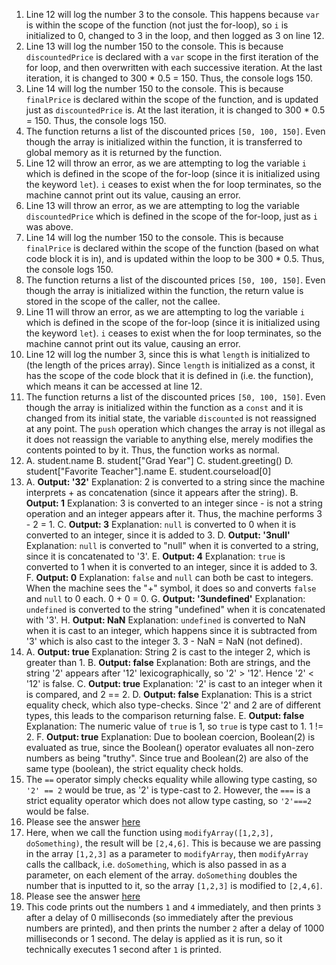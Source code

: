 1. Line 12 will log the number 3 to the console. This happens because `var` is within the scope of the function (not just the for-loop), so `i` is initialized to 0, changed to 3 in the loop, and then logged as 3 on line 12.
2. Line 13 will log the number 150 to the console. This is because `discountedPrice` is declared with a `var` scope in the first iteration of the for loop, and then overwritten with each successive iteration. At the last iteration, it is changed to 300 * 0.5 = 150. Thus, the console logs 150.
3. Line 14 will log the number 150 to the console. This is because `finalPrice` is declared within the scope of the function, and is updated just as `discountedPrice` is. At the last iteration, it is changed to 300 * 0.5 = 150. Thus, the console logs 150.
4. The function returns a list of the discounted prices `[50, 100, 150]`. Even though the array is initialized within the function, it is transferred to global memory as it is returned by the function.
5. Line 12 will throw an error, as we are attempting to log the variable `i` which is defined in the scope of the for-loop (since it is initialized using the keyword `let`). `i` ceases to exist when the for loop terminates, so the machine cannot print out its value, causing an error.
6. Line 13 will throw an error, as we are attempting to log the variable `discountedPrice` which is defined in the scope of the for-loop, just as `i` was above. 
7. Line 14 will log the number 150 to the console. This is because `finalPrice` is declared within the scope of the function (based on what code block it is in), and is updated within the loop to be 300 * 0.5. Thus, the console logs 150.
8. The function returns a list of the discounted prices `[50, 100, 150]`. Even though the array is initialized within the function, the return value is stored in the scope of the caller, not the callee.
9. Line 11 will throw an error, as we are attempting to log the variable `i` which is defined in the scope of the for-loop (since it is initialized using the keyword `let`). `i` ceases to exist when the for loop terminates, so the machine cannot print out its value, causing an error.
10. Line 12 will log the number 3, since this is what `length` is initialized to (the length of the prices array). Since `length` is initialized as a const, it has the scope of the code block that it is defined in (i.e. the function), which means it can be accessed at line 12.
11. The function returns a list of the discounted prices `[50, 100, 150]`. Even though the array is initialized within the function as a `const` and it is changed from its initial state, the variable `discounted` is not reassigned at any point. The `push` operation which changes the array is not illegal as it does not reassign the variable to anything else, merely modifies the contents pointed to by it. Thus, the function works as normal.
12. A. student.name
    B. student["Grad Year"]
    C. student.greeting()
    D. student["Favorite Teacher"].name
    E. student.courseload[0]
13. A. **Output: '32'**
       Explanation: 2 is converted to a string since the machine interprets + as concatenation (since it appears after the string).
    B. **Output: 1**
       Explanation: 3 is converted to an integer since - is not a string operation and an integer appears after it. Thus, the machine performs 3 - 2 = 1.
    C. **Output: 3**
       Explanation: `null` is converted to 0 when it is converted to an integer, since it is added to 3. 
    D. **Output: '3null'**
       Explanation: `null` is converted to "null" when it is converted to a string, since it is concatenated to '3'.
    E. **Output: 4**
       Explanation: `true` is converted to 1 when it is converted to an integer, since it is added to 3.
    F. **Output: 0**
       Explanation: `false` and `null` can both be cast to integers. When the machine sees the "+" symbol, it does so and converts `false` and `null` to 0 each. 0 + 0 = 0. 
    G. **Output: '3undefined'**
       Explanation: `undefined` is converted to the string "undefined" when it is concatenated with '3'.
    H. **Output: NaN**
       Explanation: `undefined` is converted to NaN when it is cast to an integer, which happens since it is subtracted from '3' which is also cast to the integer 3. 3 - NaN = NaN (not defined). 
14. A. **Output: true**
       Explanation: String 2 is cast to the integer 2, which is greater than 1.
    B. **Output: false**
       Explanation: Both are strings, and the string '2' appears after '12' lexicographically, so '2' > '12'. Hence '2' < '12' is false.
    C. **Output: true**
       Explanation: '2' is cast to an integer when it is compared, and 2 == 2.
    D. **Output: false**
       Explanation: This is a strict equality check, which also type-checks. Since '2' and 2 are of different types, this leads to the comparison returning false.
    E. **Output: false**
       Explanation: The numeric value of `true` is 1, so `true` is type cast to 1. 1 != 2. 
    F. **Output: true**
       Explanation: Due to boolean coercion, Boolean(2) is evaluated as true, since the Boolean() operator evaluates all non-zero numbers as being "truthy". Since true and Boolean(2) are also of the same type (boolean), the strict equality check holds.
15. The `==` operator simply checks equality while allowing type casting, so `'2' == 2` would be true, as '2' is type-cast to 2. However, the `===` is a strict equality operator which does not allow type casting, so `'2'===2` would be false.
16. Please see the answer [here](./part2-question16.js)
17. Here, when we call the function using `modifyArray([1,2,3], doSomething)`, the result will be `[2,4,6]`. This is because we are passing in the array `[1,2,3]` as a parameter to `modifyArray`, then `modifyArray` calls the callback, i.e. `doSomething`, which is also passed in as a parameter, on each element of the array. `doSomething` doubles the number that is inputted to it, so the array `[1,2,3]` is modified to `[2,4,6]`.
18. Please see the answer [here](./part2-question18.js)
19. This code prints out the numbers `1` and `4` immediately, and then prints `3` after a delay of 0 milliseconds (so immediately after the previous numbers are printed), and then prints the number `2` after a delay of 1000 milliseconds or 1 second. The delay is applied as it is run, so it technically executes 1 second after `1` is printed. 